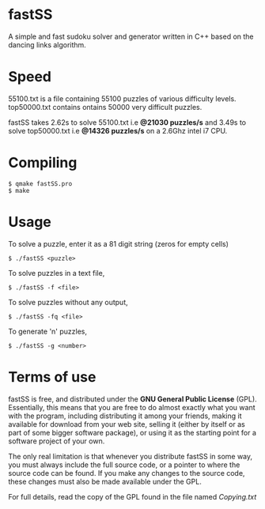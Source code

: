 fastSS
======

A simple and fast sudoku solver and generator written in C++ based on the dancing 
links algorithm.


Speed
=====

55100.txt is a file containing 55100 puzzles of 
various difficulty levels. top50000.txt contains
ontains 50000 very difficult puzzles.

fastSS takes 2.62s to solve 55100.txt i.e **@21030 puzzles/s**
     and 3.49s to solve top50000.txt i.e   **@14326 puzzles/s** on a 2.6Ghz intel i7 CPU.


Compiling
=========

    $ qmake fastSS.pro
    $ make

Usage
=====

To solve a puzzle, enter it as a 81 digit string (zeros for empty cells)

    $ ./fastSS <puzzle>
    
To solve puzzles in a text file,

    $ ./fastSS -f <file>
    
To solve puzzles without any output,

    $ ./fastSS -fq <file>
    
To generate 'n' puzzles,

    $ ./fastSS -g <number>
    
    
Terms of use
============

fastSS is free, and distributed under the **GNU General Public License**
(GPL). Essentially, this means that you are free to do almost exactly
what you want with the program, including distributing it among your
friends, making it available for download from your web site, selling
it (either by itself or as part of some bigger software package), or
using it as the starting point for a software project of your own.

The only real limitation is that whenever you distribute fastSS in
some way, you must always include the full source code, or a pointer
to where the source code can be found. If you make any changes to the
source code, these changes must also be made available under the GPL.

For full details, read the copy of the GPL found in the file named
*Copying.txt*
